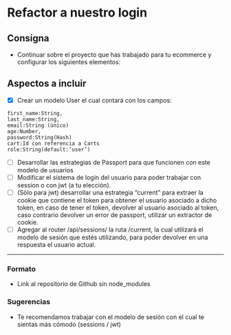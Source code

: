 # Refactor a nuestro login

## Consigna

- Continuar sobre el proyecto que has trabajado para tu ecommerce y configurar los siguientes elementos:

## Aspectos a incluir

- [x] Crear un modelo User el cual contará con los campos:

```
first_name:String,
last_name:String,
email:String (único)
age:Number,
password:String(Hash)
cart:Id con referencia a Carts
role:String(default:’user’)
```

- [ ] Desarrollar las estrategias de Passport para que funcionen con este modelo de usuarios
- [ ] Modificar el sistema de login del usuario para poder trabajar con session o con jwt (a tu elección).
- [ ] (Sólo para jwt) desarrollar una estrategia “current” para extraer la cookie que contiene el token para obtener el usuario asociado a dicho token, en caso de tener el token, devolver al usuario asociado al token, caso contrario devolver un error de passport, utilizar un extractor de cookie.
- [ ] Agregar al router /api/sessions/ la ruta /current, la cual utilizará el modelo de sesión que estés utilizando, para poder devolver en una respuesta el usuario actual.

---

### Formato

- Link al repositorio de Github sin node_modules

### Sugerencias

- Te recomendamos trabajar con el modelo de sesión con el cual te sientas más cómodo (sessions / jwt)
